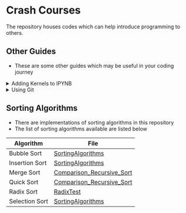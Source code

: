 # Crash Courses

The repository houses codes which can help introduce programming to others.

## Other Guides

- These are some other guides which may be useful in your coding journey

<details>
<summary>Adding Kernels to IPYNB</summary>

### What is it?
- By default, Jupyter Notebook only runs Python codes
- In order to run a particular language on Jupyter Notebook, you must first install the necessary interpreter (Java uses jshell so I shall consider it as an interpreter, even though it is considered a compiled language)

Link to guide on adding new kernels to IPYNB: [Add Kernels to Jupyter Notebook](./Guides/Add%20Kernels%20to%20Jupyter%20Notebook.md)

</details>

<details>
<summary>Using Git</summary>

### What is it?
- Git is a software used for version tracking, as well as collaboration among programmers during software development. 

Link to guide on using git: [GitGuide](./Guides/GitGuide.md)

</details>


## Sorting Algorithms
- There are implementations of sorting algorithms in this repository
- The list of sorting algorithms available are listed below

| Algorithm | File |
| ---		 	| ----	  |
| Bubble Sort 	| [SortingAlgorithms](./Sorting/SortingAlgorithms.java) |
| Insertion Sort 	| [SortingAlgorithms](./Sorting/SortingAlgorithms.java) |
| Merge Sort 	| [Comparison_Recursive_Sort](./Sorting/Comparison_Recursive_Sort.java) |
| Quick Sort 	| [Comparison_Recursive_Sort](./Sorting/Comparison_Recursive_Sort.java) |
| Radix Sort  | [RadixTest](./Sorting/RadixTest.java) |
| Selection Sort 	| [SortingAlgorithms](./Sorting/SortingAlgorithms.java)	|